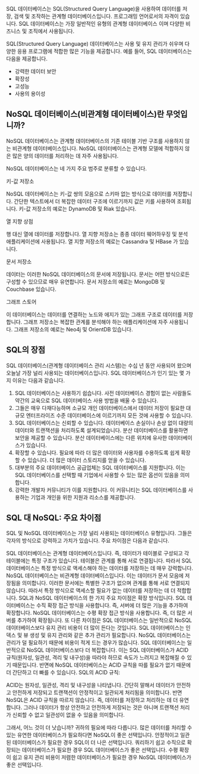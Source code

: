 SQL 데이터베이스는 SQL(Structured Query Language)을 사용하여 데이터를 저장, 검색 및 조작하는 관계형 데이터베이스입니다. 프로그래밍 언어로서의 자격이 있습니다. SQL 데이터베이스는 가장 일반적인 유형의 관계형 데이터베이스 이며 다양한 비즈니스 및 조직에서 사용됩니다.

SQL(Structured Query Language) 데이터베이스는 사용 및 유지 관리가 쉬우며 다양한 응용 프로그램에 적합한 많은 기능을 제공합니다. 예를 들어, SQL 데이터베이스는 다음을 제공합니다.

- 강력한 데이터 보안
- 확장성
- 고성능
- 사용의 용이성

## NoSQL 데이터베이스(비관계형 데이터베이스)란 무엇입니까?

NoSQL 데이터베이스는 관계형 데이터베이스의 기존 테이블 기반 구조를 사용하지 않는 비관계형 데이터베이스입니다. NoSQL 데이터베이스는 관계형 모델에 적합하지 않은 많은 양의 데이터를 처리하는 데 자주 사용됩니다.

NoSQL 데이터베이스는 네 가지 주요 범주로 분류할 수 있습니다.

키-값 저장소

NoSQL 데이터베이스는 키-값 쌍의 모음으로 스키마 없는 방식으로 데이터를 저장합니다. 간단한 텍스트에서 더 복잡한 데이터 구조에 이르기까지 값은 키를 사용하여 조회됩니다. 키-값 저장소의 예로는 DynamoDB 및 Riak 있습니다.

열 지향 상점

행 대신 열에 데이터를 저장합니다. 열 지향 저장소는 종종 데이터 웨어하우징 및 분석 애플리케이션에 사용됩니다. 열 지향 저장소의 예로는 Cassandra 및 HBase 가 있습니다.

문서 저장소

데이터는 이러한 NoSQL 데이터베이스의 문서에 저장됩니다. 문서는 어떤 방식으로든 구성할 수 있으므로 매우 유연합니다. 문서 저장소의 예로는 MongoDB 및 Couchbase 있습니다.

그래프 스토어

이 데이터베이스는 데이터를 연결하는 노드와 에지가 있는 그래프 구조로 데이터를 저장합니다. 그래프 저장소는 복잡한 관계를 분석해야 하는 애플리케이션에 자주 사용됩니다. 그래프 저장소의 예로는 Neo4j 및 OrientDB 있습니다.

## SQL의 장점

SQL 데이터베이스(관계형 데이터베이스 관리 시스템)는 수십 년 동안 사용되어 왔으며 오늘날 가장 널리 사용되는 데이터베이스입니다. SQL 데이터베이스가 인기 있는 몇 가지 이유는 다음과 같습니다.

1. SQL 데이터베이스는 사용하기 쉽습니다. 사전 데이터베이스 경험이 없는 사람들도 약간의 교육으로 SQL 데이터베이스 사용 방법을 배울 수 있습니다.
2. 그들은 매우 다재다능하며 소규모 개인 데이터베이스에서 데이터 저장이 필요한 대규모 엔터프라이즈 수준 데이터베이스에 이르기까지 모든 것에 사용할 수 있습니다.
3. SQL 데이터베이스는 신뢰할 수 있습니다. 데이터베이스 손실이나 손상 없이 대량의 데이터와 트랜잭션을 처리하도록 설계되었습니다. 분산 데이터베이스를 활용하면 보안을 제공할 수 있습니다. 분산 데이터베이스에는 다른 위치에 유사한 데이터베이스가 있습니다.
4. 확장할 수 있습니다. 필요에 따라 더 많은 데이터와 사용자를 수용하도록 쉽게 확장할 수 있습니다. 더 많은 데이터 스토리지를 얻을 수 있습니다.
5. 대부분의 주요 데이터베이스 공급업체는 SQL 데이터베이스를 지원합니다. 이는 SQL 데이터베이스를 선택할 때 기업에서 사용할 수 있는 많은 옵션이 있음을 의미합니다.
6. 강력한 개발자 커뮤니티가 이를 지원합니다. 이 커뮤니티는 SQL 데이터베이스를 사용하는 기업과 개인을 위한 지원과 리소스를 제공합니다.

## SQL 대 NoSQL: 주요 차이점

SQL 및 NoSQL 데이터베이스는 가장 널리 사용되는 데이터베이스 유형입니다. 그들은 각자의 방식으로 강력하고 가치가 있습니다. 주요 차이점은 다음과 같습니다.

SQL 데이터베이스는 관계형 데이터베이스입니다. 즉, 데이터가 테이블로 구성되고 각 테이블에는 특정 구조가 있습니다. 테이블은 관계를 통해 서로 연결됩니다. 따라서 SQL 데이터베이스는 특정 방식으로 액세스해야 하는 데이터를 저장하는 데 매우 강력합니다.
NoSQL 데이터베이스는 비관계형 데이터베이스입니다. 이는 데이터가 문서 모음에 저장됨을 의미합니다. 이러한 문서에는 특별한 구조가 없으며 관계를 통해 서로 연결되지 않습니다. 따라서 특정 방식으로 액세스할 필요가 없는 데이터를 저장하는 데 더 적합합니다.
SQL과 NoSQL 데이터베이스의 한 가지 주요 차이점은 확장 방식입니다. SQL 데이터베이스는 수직 확장 접근 방식을 사용합니다. 즉, 서버에 더 많은 기능을 추가하여 확장합니다. NoSQL 데이터베이스는 수평 확장 접근 방식을 사용합니다. 즉, 더 많은 서버를 추가하여 확장됩니다.
또 다른 차이점은 SQL 데이터베이스는 일반적으로 NoSQL 데이터베이스보다 유지 관리 비용이 더 많이 든다는 것입니다. SQL 데이터베이스는 인덱스 및 뷰 생성 및 유지 관리와 같은 추가 관리가 필요합니다. NoSQL 데이터베이스는 관리가 덜 필요하기 때문에 비용이 적게 드는 경우가 많습니다.
SQL 데이터베이스는 일반적으로 NoSQL 데이터베이스보다 더 복잡합니다. 이는 SQL 데이터베이스가 ACID 규칙(원자성, 일관성, 격리 및 내구성)을 따라야 하므로 속도가 느려지고 복잡해질 수 있기 때문입니다. 반면에 NoSQL 데이터베이스는 ACID 규칙을 따를 필요가 없기 때문에 더 간단하고 더 빠를 수 있습니다.
SQL의 ACID 규칙:

ACID는 원자성, 일관성, 격리 및 내구성을 나타냅니다. 간단히 말해서 데이터가 안전하고 안전하게 저장되고 트랜잭션이 안정적이고 일관되게 처리됨을 의미합니다. 반면 NoSQL은 ACID 규칙을 따르지 않습니다. 즉, 데이터를 저장하고 처리하는 데 더 유연합니다. 그러나 데이터가 항상 안전하고 안전하게 저장되는 것은 아니며 트랜잭션 처리가 신뢰할 수 없고 일관성이 없을 수 있음을 의미합니다.

그래서, 어느 것이 더 낫습니까? 귀하의 필요에 따라 다릅니다. 많은 데이터를 처리할 수 있는 유연한 데이터베이스가 필요하다면 NoSQL이 좋은 선택입니다. 안정적이고 일관된 데이터베이스가 필요한 경우 SQL이 더 나은 선택입니다. 쿼리하기 쉽고 수직으로 확장되는 데이터베이스가 필요한 경우 SQL 데이터베이스가 좋은 선택입니다. 수평 확장이 쉽고 유지 관리 비용이 저렴한 데이터베이스가 필요한 경우 NoSQL 데이터베이스가 좋은 선택입니다.
